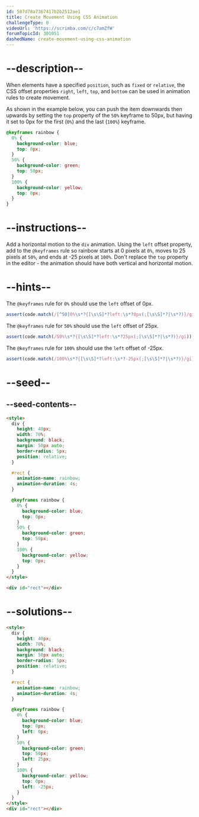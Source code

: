 ```yaml
---
id: 587d78a7367417b2b2512ae1
title: Create Movement Using CSS Animation
challengeType: 0
videoUrl: 'https://scrimba.com/c/c7amZfW'
forumTopicId: 301051
dashedName: create-movement-using-css-animation
---
```


# --description--

When elements have a specified `position`, such as `fixed` or `relative`, the CSS offset properties `right`, `left`, `top`, and `bottom` can be used in animation rules to create movement.

As shown in the example below, you can push the item downwards then upwards by setting the `top` property of the `50%` keyframe to 50px, but having it set to 0px for the first (`0%`) and the last (`100%`) keyframe.

```css
@keyframes rainbow {
  0% {
    background-color: blue;
    top: 0px;
  }
  50% {
    background-color: green;
    top: 50px;
  }
  100% {
    background-color: yellow;
    top: 0px;
  }
}
```

# --instructions--

Add a horizontal motion to the `div` animation. Using the `left` offset property, add to the `@keyframes` rule so rainbow starts at 0 pixels at `0%`, moves to 25 pixels at `50%`, and ends at -25 pixels at `100%`. Don't replace the `top` property in the editor - the animation should have both vertical and horizontal motion.

# --hints--

The `@keyframes` rule for `0%` should use the `left` offset of 0px.

```js
assert(code.match(/[^50]0%\s*?{[\s\S]*?left:\s*?0px(;[\s\S]*?|\s*?)}/gi));
```

The `@keyframes` rule for `50%` should use the `left` offset of 25px.

```js
assert(code.match(/50%\s*?{[\s\S]*?left:\s*?25px(;[\s\S]*?|\s*?)}/gi));
```

The `@keyframes` rule for `100%` should use the `left` offset of -25px.

```js
assert(code.match(/100%\s*?{[\s\S]*?left:\s*?-25px(;[\s\S]*?|\s*?)}/gi));
```

# --seed--

## --seed-contents--

```html
<style>
  div {
    height: 40px;
    width: 70%;
    background: black;
    margin: 50px auto;
    border-radius: 5px;
    position: relative;
  }

  #rect {
    animation-name: rainbow;
    animation-duration: 4s;
  }

  @keyframes rainbow {
    0% {
      background-color: blue;
      top: 0px;
    }
    50% {
      background-color: green;
      top: 50px;
    }
    100% {
      background-color: yellow;
      top: 0px;
    }
  }
</style>

<div id="rect"></div>
```

# --solutions--

```html
<style>
  div {
    height: 40px;
    width: 70%;
    background: black;
    margin: 50px auto;
    border-radius: 5px;
    position: relative;
  }

  #rect {
    animation-name: rainbow;
    animation-duration: 4s;
  }

  @keyframes rainbow {
    0% {
      background-color: blue;
      top: 0px;
      left: 0px;
    }
    50% {
      background-color: green;
      top: 50px;
      left: 25px;
    }
    100% {
      background-color: yellow;
      top: 0px;
      left: -25px;
    }
  }
</style>
<div id="rect"></div>
```
